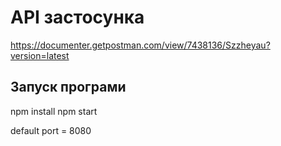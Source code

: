 # API застосунка

https://documenter.getpostman.com/view/7438136/Szzheyau?version=latest

## Запуск програми

npm install
npm start

default port = 8080
